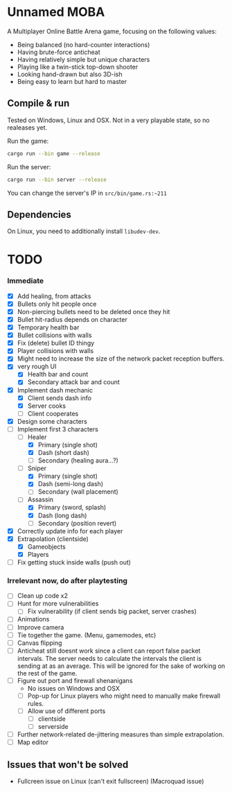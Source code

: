 # Unnamed MOBA

A Multiplayer Online Battle Arena game, focusing on the following values:
- Being balanced (no hard-counter interactions)
- Having brute-force anticheat
- Having relatively simple but unique characters
- Playing like a twin-stick top-down shooter
- Looking hand-drawn but also 3D-ish
- Being easy to learn but hard to master

## Compile & run

Tested on Windows, Linux and OSX. Not in a very playable state, so no realeases yet.

Run the game:
```sh
cargo run --bin game --release
```
Run the server:
```sh
cargo run --bin server --release
```

You can change the server's IP in `src/bin/game.rs:~211`

## Dependencies

On Linux, you need to additionally install `libudev-dev`.

# TODO

### Immediate
- [x] Add healing, from attacks
- [x] Bullets only hit people once
- [x] Non-piercing bullets need to be deleted once they hit
- [x] Bullet hit-radius depends on character
- [x] Temporary health bar
- [x] Bullet collisions with walls
- [x] Fix (delete) bullet ID thingy
- [x] Player collisions with walls
- [x] Might need to increase the size of the network packet reception buffers.
- [x] very rough UI
  - [x] Health bar and count
  - [x] Secondary attack bar and count
- [x] Implement dash mechanic
  - [x] Client sends dash info
  - [x] Server cooks
  - [ ] Client cooperates
- [x] Design some characters
- [ ] Implement first 3 characters
  - [ ] Healer
    - [x] Primary (single shot)
    - [x] Dash (short dash)
    - [ ] Secondary (healing aura...?)
  - [ ] Sniper
    - [x] Primary (single shot)
    - [x] Dash (semi-long dash)
    - [ ] Secondary (wall placement)
  - [ ] Assassin
    - [x] Primary (sword, splash)
    - [x] Dash (long dash)
    - [ ] Secondary (position revert)
- [x] Correctly update info for each player
- [x] Extrapolation (clientside)
  - [x] Gameobjects
  - [x] Players
- [ ] Fix getting stuck inside walls (push out)

### Irrelevant now, do after playtesting

- [ ] Clean up code x2
- [ ] Hunt for more vulnerabilities
  - [ ] Fix vulnerability (if client sends big packet, server crashes)
- [ ] Animations
- [ ] Improve camera
- [ ] Tie together the game. (Menu, gamemodes, etc)
- [ ] Canvas flipping
- [ ] Anticheat still doesnt work since a client can report false packet intervals. The server needs to calculate the intervals the client is sending at as an average. This will be ignored for the sake of working on the rest of the game.
- [ ] Figure out port and firewall shenanigans
  - No issues on Windows and OSX
  - [ ] Pop-up for Linux players who might need to manually make firewall rules.
  - [ ] Allow use of different ports
    - [ ] clientside
    - [ ] serverside
- [ ] Further network-related de-jittering measures than simple extrapolation.
- [ ] Map editor

## Issues that won't be solved

- Fullcreen issue on Linux (can't exit fullscreen) (Macroquad issue)